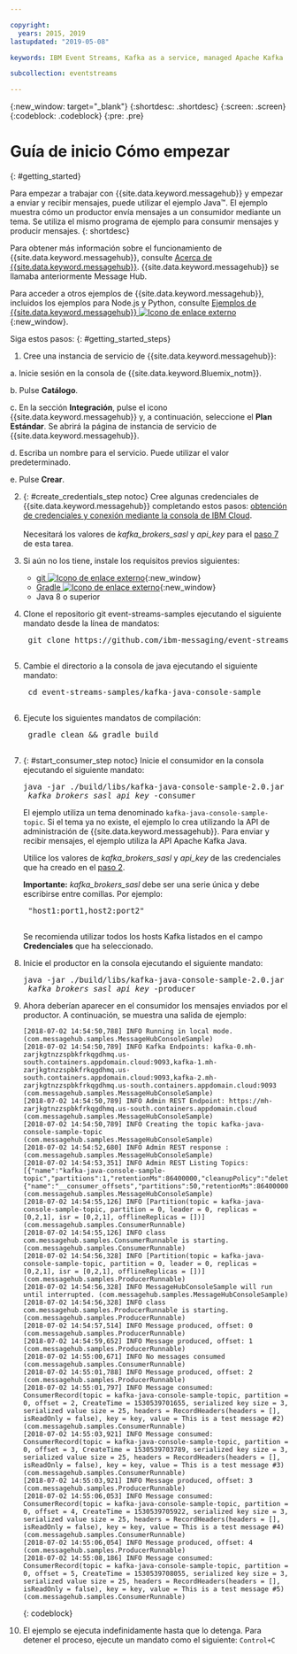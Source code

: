 ```yaml
---

copyright:
  years: 2015, 2019
lastupdated: "2019-05-08"

keywords: IBM Event Streams, Kafka as a service, managed Apache Kafka

subcollection: eventstreams

---
```


{:new_window: target="_blank"}
{:shortdesc: .shortdesc}
{:screen: .screen}
{:codeblock: .codeblock}
{:pre: .pre}

# Guía de inicio Cómo empezar
{: #getting_started}

Para empezar a trabajar con {{site.data.keyword.messagehub}} y empezar a enviar y recibir mensajes, puede utilizar el ejemplo Java™. El ejemplo muestra cómo un productor envía mensajes a un consumidor mediante un tema. Se utiliza el mismo programa de ejemplo para consumir mensajes y producir mensajes.
{: shortdesc}

Para obtener más información sobre el funcionamiento de {{site.data.keyword.messagehub}}, consulte [Acerca de {{site.data.keyword.messagehub}}](/docs/services/EventStreams?topic=eventstreams-about). {{site.data.keyword.messagehub}} se llamaba anteriormente Message Hub.

Para acceder a otros ejemplos de {{site.data.keyword.messagehub}}, incluidos los ejemplos para Node.js y Python, consulte [Ejemplos de {{site.data.keyword.messagehub}} ![Icono de enlace externo](../../icons/launch-glyph.svg "Icono de enlace externo")](https://github.com/ibm-messaging/event-streams-samples){:new_window}.

<!-- 11/01/18 - Karen - removing diagram as requested by James
![Java sample overview diagram](getting_started_sample.gif "Overview diagram of Java sample showing the flow of messages.")
-->

Siga estos pasos:
{: #getting_started_steps}
 
1. Cree una instancia de servicio de {{site.data.keyword.messagehub}}:

  a. Inicie sesión en la consola de {{site.data.keyword.Bluemix_notm}}. 
  
  b. Pulse **Catálogo**.
  
  c. En la sección **Integración**, pulse el icono {{site.data.keyword.messagehub}} y, a continuación, seleccione el **Plan Estándar**. Se abrirá la página de instancia de servicio de {{site.data.keyword.messagehub}}.
  
  d. Escriba un nombre para el servicio. Puede utilizar el valor predeterminado.
  
  e. Pulse **Crear**.

2. {: #create_credentials_step notoc} Cree algunas credenciales de {{site.data.keyword.messagehub}} completando estos pasos: [obtención de credenciales y conexión mediante la consola de IBM Cloud](/docs/services/EventStreams?topic=eventstreams-connecting#connect_standard_cf_console).
   <br/>
   <br/>Necesitará los valores de *kafka_brokers_sasl* y *api_key* para el [paso 7](/docs/services/EventStreams?topic=eventstreams-getting_started#start_consumer_step) de esta tarea.   

3. Si aún no los tiene, instale los requisitos previos siguientes:

    * [git ![Icono de enlace externo](../../icons/launch-glyph.svg "Icono de enlace externo")](https://git-scm.com/){:new_window}
	* [Gradle ![Icono de enlace externo](../../icons/launch-glyph.svg "Icono de enlace externo")](https://gradle.org/){:new_window}
    * Java 8 o superior
 
4. Clone el repositorio git event-streams-samples ejecutando el siguiente mandato desde la línea de mandatos:

    <pre class="pre">
    git clone https://github.com/ibm-messaging/event-streams-samples.git
    </pre>

5. Cambie el directorio a la consola de java ejecutando el siguiente mandato:

    <pre class="pre">
    cd event-streams-samples/kafka-java-console-sample
    </pre>

6. Ejecute los siguientes mandatos de compilación:

    <pre class="pre">
    gradle clean && gradle build
    </pre>

7. {: #start_consumer_step notoc} Inicie el consumidor en la consola ejecutando el siguiente mandato:

    <pre class="pre">java -jar ./build/libs/kafka-java-console-sample-2.0.jar
	<var class="keyword varname">kafka_brokers_sasl</var> <var class="keyword varname">api_key</var> -consumer</pre>
    
    El ejemplo utiliza un tema denominado `kafka-java-console-sample-topic`. Si el tema ya no existe, el ejemplo lo crea utilizando la API de administración de {{site.data.keyword.messagehub}}. Para enviar y recibir mensajes, el ejemplo utiliza la API Apache Kafka Java.

    Utilice los valores de *kafka_brokers_sasl*
    y *api_key* de las credenciales que ha creado en el [paso 2](/docs/services/EventStreams?topic=eventstreams-getting_started#create_credentials_step).
	<p></p>

	**Importante:** *kafka_brokers_sasl* debe ser una serie única y debe escribirse entre comillas. Por ejemplo:

    <pre class="pre">
    "host1:port1,host2:port2"
    </pre>

    Se recomienda utilizar todos los hosts Kafka listados en el campo **Credenciales** que ha seleccionado.

8. Inicie el productor en la consola ejecutando el siguiente mandato:
   
    <pre class="pre">java -jar ./build/libs/kafka-java-console-sample-2.0.jar
	<var class="keyword varname">kafka_brokers_sasl</var> <var class="keyword varname">api_key</var> -producer</pre>
  
9. Ahora deberían aparecer en el consumidor los mensajes enviados por el productor. A continuación, se muestra una salida de ejemplo:

    ```
    [2018-07-02 14:54:50,788] INFO Running in local mode. (com.messagehub.samples.MessageHubConsoleSample)
    [2018-07-02 14:54:50,789] INFO Kafka Endpoints: kafka-0.mh-zarjkgtnzzspbkfrkqgdhmq.us-south.containers.appdomain.cloud:9093,kafka-1.mh-zarjkgtnzzspbkfrkqgdhmq.us-south.containers.appdomain.cloud:9093,kafka-2.mh-zarjkgtnzzspbkfrkqgdhmq.us-south.containers.appdomain.cloud:9093 (com.messagehub.samples.MessageHubConsoleSample)
    [2018-07-02 14:54:50,789] INFO Admin REST Endpoint: https://mh-zarjkgtnzzspbkfrkqgdhmq.us-south.containers.appdomain.cloud (com.messagehub.samples.MessageHubConsoleSample)
    [2018-07-02 14:54:50,789] INFO Creating the topic kafka-java-console-sample-topic (com.messagehub.samples.MessageHubConsoleSample)
    [2018-07-02 14:54:52,680] INFO Admin REST response : (com.messagehub.samples.MessageHubConsoleSample)
    [2018-07-02 14:54:53,351] INFO Admin REST Listing Topics: [{"name":"kafka-java-console-sample-topic","partitions":1,"retentionMs":86400000,"cleanupPolicy":"delete"},{"name":"__consumer_offsets","partitions":50,"retentionMs":86400000,"cleanupPolicy":"compact"}] (com.messagehub.samples.MessageHubConsoleSample)
    [2018-07-02 14:54:55,126] INFO [Partition(topic = kafka-java-console-sample-topic, partition = 0, leader = 0, replicas = [0,2,1], isr = [0,2,1], offlineReplicas = [])] (com.messagehub.samples.ConsumerRunnable)
    [2018-07-02 14:54:55,126] INFO class com.messagehub.samples.ConsumerRunnable is starting. (com.messagehub.samples.ConsumerRunnable)
    [2018-07-02 14:54:56,328] INFO [Partition(topic = kafka-java-console-sample-topic, partition = 0, leader = 0, replicas = [0,2,1], isr = [0,2,1], offlineReplicas = [])] (com.messagehub.samples.ProducerRunnable)
    [2018-07-02 14:54:56,328] INFO MessageHubConsoleSample will run until interrupted. (com.messagehub.samples.MessageHubConsoleSample)
    [2018-07-02 14:54:56,328] INFO class com.messagehub.samples.ProducerRunnable is starting. (com.messagehub.samples.ProducerRunnable)
    [2018-07-02 14:54:57,514] INFO Message produced, offset: 0 (com.messagehub.samples.ProducerRunnable)
    [2018-07-02 14:54:59,652] INFO Message produced, offset: 1 (com.messagehub.samples.ProducerRunnable)
    [2018-07-02 14:55:00,671] INFO No messages consumed (com.messagehub.samples.ConsumerRunnable)
    [2018-07-02 14:55:01,788] INFO Message produced, offset: 2 (com.messagehub.samples.ProducerRunnable)
    [2018-07-02 14:55:01,797] INFO Message consumed: ConsumerRecord(topic = kafka-java-console-sample-topic, partition = 0, offset = 2, CreateTime = 1530539701655, serialized key size = 3, serialized value size = 25, headers = RecordHeaders(headers = [], isReadOnly = false), key = key, value = This is a test message #2) (com.messagehub.samples.ConsumerRunnable)
    [2018-07-02 14:55:03,921] INFO Message consumed: ConsumerRecord(topic = kafka-java-console-sample-topic, partition = 0, offset = 3, CreateTime = 1530539703789, serialized key size = 3, serialized value size = 25, headers = RecordHeaders(headers = [], isReadOnly = false), key = key, value = This is a test message #3) (com.messagehub.samples.ConsumerRunnable)
    [2018-07-02 14:55:03,921] INFO Message produced, offset: 3 (com.messagehub.samples.ProducerRunnable)
    [2018-07-02 14:55:06,053] INFO Message consumed: ConsumerRecord(topic = kafka-java-console-sample-topic, partition = 0, offset = 4, CreateTime = 1530539705922, serialized key size = 3, serialized value size = 25, headers = RecordHeaders(headers = [], isReadOnly = false), key = key, value = This is a test message #4) (com.messagehub.samples.ConsumerRunnable)
    [2018-07-02 14:55:06,054] INFO Message produced, offset: 4 (com.messagehub.samples.ProducerRunnable)
    [2018-07-02 14:55:08,186] INFO Message consumed: ConsumerRecord(topic = kafka-java-console-sample-topic, partition = 0, offset = 5, CreateTime = 1530539708055, serialized key size = 3, serialized value size = 25, headers = RecordHeaders(headers = [], isReadOnly = false), key = key, value = This is a test message #5) (com.messagehub.samples.ConsumerRunnable)
    ```
	{: codeblock}
	
10. El ejemplo se ejecuta indefinidamente hasta que lo detenga. Para detener el proceso, ejecute un mandato como el siguiente: <code>Control+C</code>

<!-- 07/06/18 - Karen: removing until a newer version available
To watch a video that walks
you through getting a Java sample to run against {{site.data.keyword.messagehub}}, see [{{site.data.keyword.messagehub}} - Getting started with IBM's Kafka in the cloud ![External link icon](../../icons/launch-glyph.svg "External link icon")](https://www.youtube.com/watch?v=tt-bLtFzC_4){:new_window}.
-->



